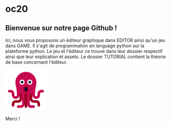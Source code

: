 # oc20

## Bienvenue sur notre page Github !

Ici, nous vous proposons un éditeur graphique dans EDITOR ainsi qu'un jeu dans GAME. 
Il s'agit de programmation en language python sur la plateforme python. Le jeu et l'éditeur ce
trouve dans leur dossier respectif ainsi que leur explication et assets.
Le dossier TUTORIAL contient la théorie de base concernant l'éditeur.


  ![Below sleeping surface](GAME/assets/p3.png)


Merci ! 
